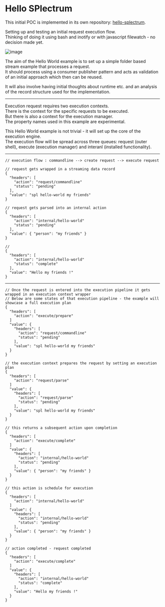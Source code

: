 # Hello SPlectrum

This initial POC is implemented in its own repository: [hello-splectrum](https://github.com/SPlectrum/hello-splectrum).

Setting up and testing an initial request execution flow.  
Thinking of doing it using bash and inotify or with javascript filewatch - no decision made yet.  

![image](https://github.com/user-attachments/assets/6192afa9-f9dc-494a-bc9c-9e0bd22ccb82)

The aim of the Hello World example is to set up a simple folder based stream example that processes a request.  
It should process using a consumer publisher pattern and acts as validation of an initial approach which then can be reused.

It will also involve having initial thoughts about runtime etc.
and an analysis of the record structure used for the implementation.

---

Execution request requires two execution contexts.  
There is the context for the specific requests to be executed.  
But there is also a context for the execution manager.  
The property names used in this example are experimental.

This Hello World example is not trivial - it will set up the core of the execution engine.  
The execution flow will be spread across three queues: request (outer shell), execute (execution manager) and interanl (installed functionality).  


---
```
// execution flow : commandline --> create request --> execute request

// request gets wrapped in a streaming data record
{
  "headers": [
    "action": "request/commandline"
    "status": "pending"
  ],
  "value": "spl hello-world my friends"
}

// request gets parsed into an internal action
{
  "headers": [
    "action": "internal/hello-world"
    "status": "pending"
  ],
  "value": { "person": "my friends" }
}

// 
{
  "headers": [
    "action": "internal/hello-world"
    "status": "complete"
  ],
  "value": "Hello my friends !"
}
```
---
```
// Once the request is entered into the execution pipeline it gets wrapped in an execution context wrapper
// Below are some states of that execution pipeline - the example will showcase a full execution plan
{
  "headers": [
    "action": "execute/prepare"
  ]
  "value": {
    "headers": [
      "action": "request/commandline"
      "status": "pending"
    ],
    "value": "spl hello-world my friends"
  }
}

// the execution context prepares the request by setting an execution plan
{
  "headers": [
    "action": "request/parse"
  ]
  "value": {
    "headers": [
      "action": "request/parse"
      "status": "pending"
    ],
    "value": "spl hello-world my friends"
  }
}

// this returns a subsequent action upon completion
{
  "headers": [
    "action": "execute/complete"
  ]
  "value": {
    "headers": [
      "action": "internal/hello-world"
      "status": "pending"
    ],
    "value": { "person": "my friends" }
  }
}

// this action is schedule for execution
{
  "headers": [
    "action": "internal/hello-world"
  ]
  "value": {
    "headers": [
      "action": "internal/hello-world"
      "status": "pending"
    ],
    "value": { "person": "my friends" }
  }
}

// action completed - request completed
{
  "headers": [
    "action": "execute/complete"
  ]
  "value": {
    "headers": [
      "action": "internal/hello-world"
      "status": "complete"
    ],
    "value": "Hello my friends !"
  }
}
```
